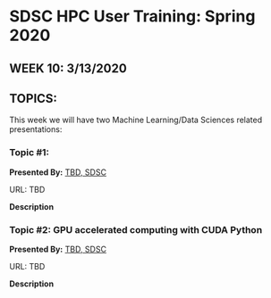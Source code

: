 # SDSC HPC User Training:  Spring 2020
## WEEK 10: 3/13/2020

## TOPICS:
This week we will have two Machine Learning/Data Sciences related presentations:  

### Topic #1:  
**Presented By:**  [TBD, SDSC]( )

URL: TBD

**Description**


### Topic #2:  GPU accelerated computing with CUDA Python
**Presented By:**  [TBD, SDSC]( )

URL:  TBD

**Description**
